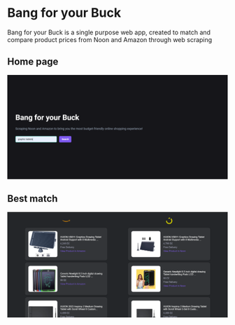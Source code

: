 # Bang for your Buck
Bang for your Buck is a single purpose web app, created to match and compare product prices from Noon and Amazon through web scraping
## Home page
![App Screenshot](https://github.com/shahdhoss/bang-for-your-buck/blob/main/bangfybuck/backend/static/images/Screenshot%202024-09-10%20114647.png)

## Best match
![App Screenshot](https://github.com/shahdhoss/bang-for-your-buck/blob/main/bangfybuck/backend/static/images/Screenshot%202024-09-10%20115239.png)
